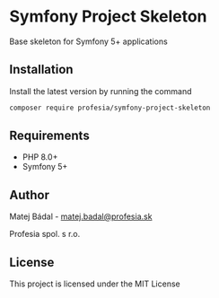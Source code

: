 # Symfony Project Skeleton
Base skeleton for Symfony 5+ applications

## Installation
Install the latest version by running the command
```bash
composer require profesia/symfony-project-skeleton
```
## Requirements
- PHP 8.0+
- Symfony 5+
## Author
Matej Bádal - matej.badal@profesia.sk

Profesia spol. s r.o.
## License
This project is licensed under the MIT License
